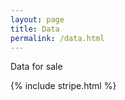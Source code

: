 ```yaml
---
layout: page
title: Data
permalink: /data.html
---
```


Data for sale

<form action="http://requestb.in/1iveosk1" method="POST">
  <script
    src="https://checkout.stripe.com/checkout.js" class="stripe-button"
    data-key="pk_test_Pn1zmm2b4NoYM43lDZMM6cJr"
    data-amount="2000"
    data-name="wired. thoughts."
    data-description="2 widgets ($20.00)"
    data-image="{{ site.images }}/logo.PNG">
  </script>
  <input name="amount" value="2000" type="hidden">
</form>

{% include stripe.html %} 

